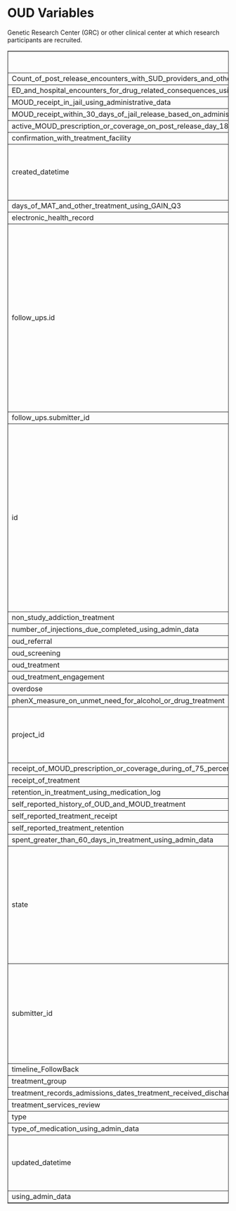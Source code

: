 # OUD Variables

Genetic Research Center (GRC) or other clinical center at which research participants are recruited.


<table border="1" class="dataframe">
  <thead>
    <tr style="text-align: right;">
      <th>Variable Name</th>
      <th>Description</th>
      <th>Possible Values</th>
    </tr>
  </thead>
  <tbody>
    <tr>
      <td>Count_of_post_release_encounters_with_SUD_providers_and_other_behavioral_health_providers_using_admin_data</td>
      <td>tbd</td>
      <td>string</td>
    </tr>
    <tr>
      <td>ED_and_hospital_encounters_for_drug_related_consequences_using_admin_data</td>
      <td>tbd</td>
      <td>string</td>
    </tr>
    <tr>
      <td>MOUD_receipt_in_jail_using_administrative_data</td>
      <td>tbd</td>
      <td>string</td>
    </tr>
    <tr>
      <td>MOUD_receipt_within_30_days_of_jail_release_based_on_administrative_data</td>
      <td>tbd</td>
      <td>string</td>
    </tr>
    <tr>
      <td>active_MOUD_prescription_or_coverage_on_post_release_day_180_based_on_admin_data</td>
      <td>tbd</td>
      <td>string</td>
    </tr>
    <tr>
      <td>confirmation_with_treatment_facility</td>
      <td>tbd</td>
      <td>string</td>
    </tr>
    <tr>
      <td>created_datetime</td>
      <td>A combination of date and time of day in the form [-]CCYY-MM-DDThh:mm:ss[Z|(+|-)hh:mm]</td>
      <td>string<br>null</td>
    </tr>
    <tr>
      <td>days_of_MAT_and_other_treatment_using_GAIN_Q3</td>
      <td>tbd</td>
      <td>integer</td>
    </tr>
    <tr>
      <td>electronic_health_record</td>
      <td>tbd</td>
      <td>string</td>
    </tr>
    <tr>
      <td>follow_ups.id</td>
      <td>A 128-bit identifier. Depending on the mechanism used to generate it, it is either guaranteed to be different from all other UUIDs/GUIDs generated until 3400 AD or extremely likely to be different. Its relatively small size lends itself well to sorting, ordering, and hashing of all sorts, storing in databases, simple allocation, and ease of programming in general.</td>
      <td>string</td>
    </tr>
    <tr>
      <td>follow_ups.submitter_id</td>
      <td>No description</td>
      <td>string</td>
    </tr>
    <tr>
      <td>id</td>
      <td>A 128-bit identifier. Depending on the mechanism used to generate it, it is either guaranteed to be different from all other UUIDs/GUIDs generated until 3400 AD or extremely likely to be different. Its relatively small size lends itself well to sorting, ordering, and hashing of all sorts, storing in databases, simple allocation, and ease of programming in general.</td>
      <td>string</td>
    </tr>
    <tr>
      <td>non_study_addiction_treatment</td>
      <td>tbd</td>
      <td>boolean</td>
    </tr>
    <tr>
      <td>number_of_injections_due_completed_using_admin_data</td>
      <td>tbd</td>
      <td>integer</td>
    </tr>
    <tr>
      <td>oud_referral</td>
      <td>tbd</td>
      <td>boolean</td>
    </tr>
    <tr>
      <td>oud_screening</td>
      <td>tbd</td>
      <td>boolean</td>
    </tr>
    <tr>
      <td>oud_treatment</td>
      <td>tbd</td>
      <td>boolean</td>
    </tr>
    <tr>
      <td>oud_treatment_engagement</td>
      <td>tbd</td>
      <td>boolean</td>
    </tr>
    <tr>
      <td>overdose</td>
      <td>tbd</td>
      <td>boolean</td>
    </tr>
    <tr>
      <td>phenX_measure_on_unmet_need_for_alcohol_or_drug_treatment</td>
      <td>tbd</td>
      <td>string</td>
    </tr>
    <tr>
      <td>project_id</td>
      <td>Unique ID for any specific defined piece of work that is undertaken or attempted to meet a single requirement.</td>
      <td>string</td>
    </tr>
    <tr>
      <td>receipt_of_MOUD_prescription_or_coverage_during_of_75_percent_of_90_days_post_release_based_on_admin_data</td>
      <td>tbd</td>
      <td>string</td>
    </tr>
    <tr>
      <td>receipt_of_treatment</td>
      <td>tbd</td>
      <td>boolean</td>
    </tr>
    <tr>
      <td>retention_in_treatment_using_medication_log</td>
      <td>tbd</td>
      <td>string</td>
    </tr>
    <tr>
      <td>self_reported_history_of_OUD_and_MOUD_treatment</td>
      <td>tbd</td>
      <td>string</td>
    </tr>
    <tr>
      <td>self_reported_treatment_receipt</td>
      <td>tbd</td>
      <td>boolean</td>
    </tr>
    <tr>
      <td>self_reported_treatment_retention</td>
      <td>tbd</td>
      <td>string</td>
    </tr>
    <tr>
      <td>spent_greater_than_60_days_in_treatment_using_admin_data</td>
      <td>tbd</td>
      <td>string</td>
    </tr>
    <tr>
      <td>state</td>
      <td>The current state of the object.</td>
      <td>uploading<br>uploaded<br>md5summing<br>md5summed<br>validating<br>error<br>invalid<br>suppressed<br>redacted<br>live<br>validated<br>submitted<br>released</td>
    </tr>
    <tr>
      <td>submitter_id</td>
      <td>A project-specific identifier for a node. This property is the calling card/nickname/alias for a unit of submission. It can be used in place of the UUID for identifying or recalling a node.</td>
      <td>string</td>
    </tr>
    <tr>
      <td>timeline_FollowBack</td>
      <td>tbd</td>
      <td>string</td>
    </tr>
    <tr>
      <td>treatment_group</td>
      <td>tbd</td>
      <td>string</td>
    </tr>
    <tr>
      <td>treatment_records_admissions_dates_treatment_received_discharge_dates_discharge_status</td>
      <td>tbd</td>
      <td>string</td>
    </tr>
    <tr>
      <td>treatment_services_review</td>
      <td>tbd</td>
      <td>string</td>
    </tr>
    <tr>
      <td>type</td>
      <td>No description</td>
      <td>string</td>
    </tr>
    <tr>
      <td>type_of_medication_using_admin_data</td>
      <td>tbd</td>
      <td>string</td>
    </tr>
    <tr>
      <td>updated_datetime</td>
      <td>A combination of date and time of day in the form [-]CCYY-MM-DDThh:mm:ss[Z|(+|-)hh:mm]</td>
      <td>string<br>null</td>
    </tr>
    <tr>
      <td>using_admin_data</td>
      <td>tbd</td>
      <td>boolean</td>
    </tr>
  </tbody>
</table>